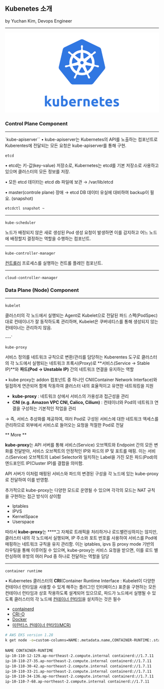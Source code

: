 ## Kubenetes 소개

by Yuchan Kim, Devops Engineer

---

![img](../public/img/k8s.png)

### **Control Plane Component**

---

`kube-apiserver``
• kube-apiserver는 Kubernetes의 API를 노출하는 컴포넌트로 Kuberentes에 전달되는 모든 요청은 kube-apiserver를 통해 구현.

`etcd`

• etcd는 키-값(key-value) 저장소로, Kubernetes는 etcd를 기본 저장소로 사용하고 있으며 클러스터의 모든 정보를 저장.

• 모든 etcd 데이터는 etcd db 파일에 보관 → /var/lib/etcd

• master(controle plane) 장애 → etcd DB 데이터 유실에 대비하여 backup이 필요. (snapshot)

```bash
etcdctl snapshot ~
```

---

`kube-scheduler`

노드가 배정되지 않은 새로 생성된 Pod 생성 요청이 발생하면 이를 감지하고 어느 노드에 배정할지 결정하는 역할을 수행하는 컴포넌트.

---

`kube-controller-manager`

[컨트롤러](https://kubernetes.io/ko/docs/concepts/architecture/controller/) 프로세스를 실행하는 컨트롤 플레인 컴포넌트.

---

`cloud-controller-manager`

### **Data Plane (Node) Component**

---

`kubelet`

클러스터의 각 노드에서 실행되는 Agent로 Kubelet으로 전달된 파드 스펙(PodSpec)대로 컨테이너가 잘 동작하도록 관리하며, Kubelet은 쿠버네티스를 통해 생성되지 않는 컨테이너는 관리하지 않음.

---`

`kube-proxy`

서비스 정의를 네트워크 규칙으로 변환/관리를 담당하는 Kuberentes 도구로 클러스터의 각 노드에서 실행되는 네트워크 프록시(Proxy)로 **서비스(Service → Stable IP)**와 **파드(Pod → Unstable IP)** 간의 네트워크 연결을 유지하는 역할

• kube proxy는 addon 컴포넌트 중 하나인 CNI(Container Network Interface)와 밀접하게 연관되어 함께 작동하여 클러스터 내의 효율적이고 유연한 네트워킹을 지원

- **kube-proxy** : 네트워크 상에서 서비스의 가용성과 접근성을 관리
- **CNI (e.g. Amazon VPC CNI, Calico, Cilium)** : 컨테이너와 Pod의 네트워크 연결을 구성하는 기본적인 작업을 관리

→ 즉, 서비스 추상화를 제공하여, 여러 Pod로 구성된 서비스에 대한 네트워크 액세스를 관리하므로 외부에서 서비스로 들어오는 요청을 적절한 Pod로 전달

** More **

**kube-proxy**는 API 서버를 통해 서비스(Service) 오브젝트와 Endpoint 간의 모든 변화를 전달받아, 서비스 오브젝트의 안정적인 IP와 파드의 IP 및 포트를 매핑. 이는 서비스(Service) 오브젝트의 Label Selector와 일치하는 Label을 가진 모든 파드(Pod)의 엔드포인트 IP(Cluster IP)를 결합을 의미함.

API 서버가 이처럼 매핑된 서비스와 파드의 변경된 구성을 각 노드에 있는 kube-proxy로 전달하여 이를 반영함.

추가적으로 kube-proxy는 다양한 모드로 운영될 수 있으며 각각의 모드는 NAT 규칙을 구현하는 접근 방식이 상이함

- Iptables
- IPVS
- KernelSpace
- Userspace

따라서 **kube-proxy**는 \*\*\*\*그 자체로 트래픽을 처리하거나 로드밸런싱하지는 않지만, 클러스터 내의 각 노드에서 실행되며, IP 주소와 포트 번호를 사용하여 서비스를 Pod에 매핑하는 네트워크 규칙을 유지 관리함. 이는 iptables, ipvs 등 proxy mode 기반의 라우팅을 통해 이루어질 수 있으며, kube-proxy는 서비스 요청을 받으면, 이를 로드 밸런싱하여 후방의 여러 Pod 중 하나로 전달하는 역할을 담당

---

`container runtime`

• Kubernetes 클러스터의 **CRI**(Container Runtime Interface : Kubelet이 다양한 컨테이너 런타임을 사용할 수 있게 해주는 플러그인 인터페이스) 표준을 구현하는 모든 컨테이너 런타임과 상호 작용하도록 설계되어 있으므로, 파드가 노드에서 실행될 수 있도록 클러스터의 각 노드에 [컨테이너 런타임](https://kubernetes.io/ko/docs/setup/production-environment/container-runtimes/)을 설치하는 것은 필수

- [containerd](https://kubernetes.io/ko/docs/setup/production-environment/container-runtimes/#containerd)
- [CRI-O](https://kubernetes.io/ko/docs/setup/production-environment/container-runtimes/#cri-o)
- [Docker](https://kubernetes.io/ko/docs/setup/production-environment/container-runtimes/#docker)
- [미란티스 컨테이너 런타임(MCR)](https://kubernetes.io/ko/docs/setup/production-environment/container-runtimes/#mcr)

```bash
# AWS EKS version 1.28
k get node -o=custom-columns=NAME:.metadata.name,CONTAINER-RUNTIME:.status.nodeInfo.containerRuntimeVersion

NAME CONTAINER-RUNTIME
ip-10-110-12-129.ap-northeast-2.compute.internal containerd://1.7.11
ip-10-110-27-35.ap-northeast-2.compute.internal containerd://1.7.11
ip-10-110-30-42.ap-northeast-2.compute.internal containerd://1.7.11
ip-10-110-33-21.ap-northeast-2.compute.internal containerd://1.7.11
ip-10-110-34-136.ap-northeast-2.compute.internal containerd://1.7.11
ip-10-110-7-68.ap-northeast-2.compute.internal containerd://1.7.11
```
